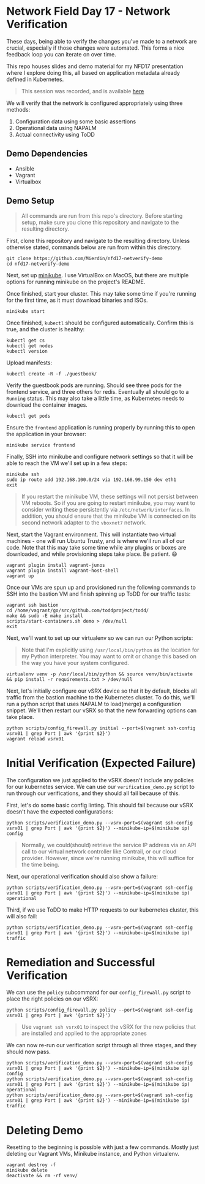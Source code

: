 # Network Field Day 17 - Network Verification

These days, being able to verify the changes you've made to a network are crucial, especially if those changes were automated. This forms a nice feedback loop you can iterate on over time.

This repo houses slides and demo material for my NFD17 presentation where I explore doing this, all based on application metadata already defined in Kubernetes.

> This session was recorded, and is available [here](https://vimeo.com/252900298)

We will verify that the network is configured appropriately using three methods:

1. Configuration data using some basic assertions
2. Operational data using NAPALM
3. Actual connectivity using ToDD

## Demo Dependencies

- Ansible
- Vagrant
- Virtualbox

## Demo Setup

> All commands are run from this repo's directory. Before starting setup, make sure you clone this repository and navigate to the resulting directory.

First, clone this repository and navigate to the resulting directory. Unless otherwise stated, commands below are run from within this directory.

```
git clone https://github.com/Mierdin/nfd17-netverify-demo
cd nfd17-netverify-demo
```

Next, set up [minikube](https://github.com/kubernetes/minikube). I use VirtualBox on MacOS, but there are multiple options for running minikube on the project's README.

Once finished, start your cluster. This may take some time if you're running for the first time, as it must download binaries and ISOs.

```
minikube start
```

Once finished, `kubectl` should be configured automatically. Confirm this is true, and the cluster is healthy:

```
kubectl get cs
kubectl get nodes
kubectl version
```

Upload manifests:

```
kubectl create -R -f ./guestbook/
```

Verify the guestbook pods are running. Should see three pods for the frontend service, and three others for redis. Eventually all should go to a `Running` status. This may also take a little time, as Kubernetes needs to download the container images.

```
kubectl get pods
```

Ensure the `frontend` application is running properly by running this to open the application in your browser:

```
minikube service frontend
```

Finally, SSH into minikube and configure network settings so that it will be able to reach the VM we'll set up in a few steps:

```
minikube ssh
sudo ip route add 192.168.100.0/24 via 192.168.99.150 dev eth1
exit
```

> If you restart the minikube VM, these settings will not persist between VM reboots. So if you are going to restart minikube, you may want to consider writing these persistently via `/etc/network/interfaces`. In addition, you should ensure that the minikube VM is connected on its second network adapter to the `vboxnet7` network.

Next, start the Vagrant environment. This will instantiate two virtual machines - one will run Ubuntu Trusty, and is where we'll run all of our code.
Note that this may take some time while any plugins or boxes are downloaded, and while provisioning steps take place. Be patient. :smile:

```
vagrant plugin install vagrant-junos
vagrant plugin install vagrant-host-shell
vagrant up
```

Once our VMs are spun up and provisioned run the following commands to SSH into the bastion VM and finish spinning up ToDD for our traffic tests:

```
vagrant ssh bastion
cd /home/vagrant/go/src/github.com/toddproject/todd/
make && sudo -E make install
scripts/start-containers.sh demo > /dev/null
exit
```

Next, we'll want to set up our virtualenv so we can run our Python scripts:

> Note that I'm explicitly using `/usr/local/bin/python` as the location for my Python interpreter. You may want to omit or change this based on the way you have your system configured.

```
virtualenv venv -p /usr/local/bin/python && source venv/bin/activate && pip install -r requirements.txt > /dev/null
```

Next, let's initially configure our vSRX device so that it by default, blocks all traffic from the bastion machine to the Kubernetes cluster. To do this, we'll run a python script that uses NAPALM to load(merge) a configuration snippet. We'll then restart our vSRX so that the new forwarding options can take place.

```
python scripts/config_firewall.py initial --port=$(vagrant ssh-config vsrx01 | grep Port | awk '{print $2}')
vagrant reload vsrx01
```

# Initial Verification (Expected Failure)

The configuration we just applied to the vSRX doesn't include any policies for our kubernetes service. We can use our `verification_demo.py` script to run through our verifications, and they should all fail because of this.

First, let's do some basic config linting. This should fail because our vSRX doesn't have the expected configurations:

```
python scripts/verification_demo.py --vsrx-port=$(vagrant ssh-config vsrx01 | grep Port | awk '{print $2}') --minikube-ip=$(minikube ip) config
```

> Normally, we could(should) retrieve the service IP address via an API call to our virtual network controller like Contrail, or our cloud provider. However, since we're running minikube, this will suffice for the time being.

Next, our operational verification should also show a failure:

```
python scripts/verification_demo.py --vsrx-port=$(vagrant ssh-config vsrx01 | grep Port | awk '{print $2}') --minikube-ip=$(minikube ip) operational
```

Third, if we use ToDD to make HTTP requests to our kubernetes cluster, this will also fail:

```
python scripts/verification_demo.py --vsrx-port=$(vagrant ssh-config vsrx01 | grep Port | awk '{print $2}') --minikube-ip=$(minikube ip) traffic
```

# Remediation and Successful Verification

We can use the `policy` subcommand for our `config_firewall.py` script to place the right policies on our vSRX:

```
python scripts/config_firewall.py policy --port=$(vagrant ssh-config vsrx01 | grep Port | awk '{print $2}')
```

> Use `vagrant ssh vsrx01` to inspect the vSRX for the new policies that are installed and applied to the appropriate zones

We can now re-run our verification script through all three stages, and they should now pass.

```
python scripts/verification_demo.py --vsrx-port=$(vagrant ssh-config vsrx01 | grep Port | awk '{print $2}') --minikube-ip=$(minikube ip) config
python scripts/verification_demo.py --vsrx-port=$(vagrant ssh-config vsrx01 | grep Port | awk '{print $2}') --minikube-ip=$(minikube ip) operational
python scripts/verification_demo.py --vsrx-port=$(vagrant ssh-config vsrx01 | grep Port | awk '{print $2}') --minikube-ip=$(minikube ip) traffic
```

# Deleting Demo

Resetting to the beginning is possible with just a few commands. Mostly just deleting our Vagrant VMs, Minikube instance, and Python virtualenv.

```
vagrant destroy -f
minikube delete
deactivate && rm -rf venv/
```
